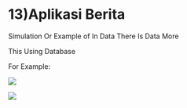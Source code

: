 # 13)Aplikasi Berita

Simulation Or Example of In Data There Is Data More

This Using Database

For Example:

![](Category)

![](DaerahCategory)
